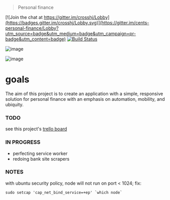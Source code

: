 > Personal finance

[![Join the chat at https://gitter.im/crosshj/Lobby](https://badges.gitter.im/crosshj/Lobby.svg)](https://gitter.im/cents-personal-finance/Lobby?utm_source=badge&utm_medium=badge&utm_campaign=pr-badge&utm_content=badge)
[![Build Status](https://travis-ci.org/crosshj/cents.svg?branch=master)](https://travis-ci.org/crosshj/cents)

<!---
![image](https://cloud.githubusercontent.com/assets/1816471/18216275/b6a21c5e-7123-11e6-982b-e3f90fabe969.png)
--->

![image](https://cloud.githubusercontent.com/assets/1816471/22094196/9e6ff67e-ddd9-11e6-9981-10d727776d9b.png)

![image](https://cloud.githubusercontent.com/assets/1816471/22094213/c0f5f2de-ddd9-11e6-9a62-576b3e8093a0.png)


# goals
The aim of this project is to create an application with a simple, responsive solution for personal finance with an emphasis on automation, mobility, and ubiquity.   

### TODO
see this project's [trello board](https://trello.com/b/Y98Yz3jm/cents-personal-finance)

### IN PROGRESS
- perfecting service worker
- redoing bank site scrapers	

### NOTES

with ubuntu security policy, node will not run on port < 1024; fix:
```
sudo setcap 'cap_net_bind_service=+ep' `which node`
```
